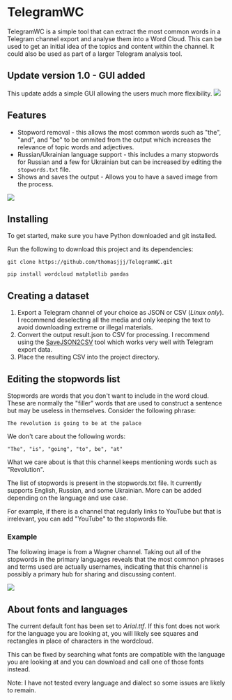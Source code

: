 # TelegramWC
TelegramWC is a simple tool that can extract the most common words in a Telegram channel export and analyse them into a Word Cloud. This can be used to get an initial idea of the topics and content within the channel. It could also be used as part of a larger Telegram analysis tool.

## Update version 1.0 - GUI added
This update adds a simple GUI allowing the users much more flexibility.
[![](https://user-images.githubusercontent.com/118008765/210123628-3505e8ee-8c67-43f4-b6f2-203b8c1a1e3a.png)](http:/https://user-images.githubusercontent.com/118008765/210123628-3505e8ee-8c67-43f4-b6f2-203b8c1a1e3a.png/)

## Features
- Stopword removal - this allows the most common words such as "the", "and", and "be" to be ommited from the output which increases the relevance of topic words and adjectives.
- Russian/Ukrainian language support - this includes a many stopwords for Russian and a few for Ukrainian but can be increased by editing the ```stopwords.txt``` file.
- Shows and saves the output - Allows you to have a saved image from the process.

[![](https://user-images.githubusercontent.com/118008765/209982287-1b195e17-e84d-43e7-805c-d2172bd6079c.png)](https://user-images.githubusercontent.com/118008765/209982287-1b195e17-e84d-43e7-805c-d2172bd6079c.png)

## Installing
To get started, make sure you have Python downloaded and git installed. 

Run the following to download this project and its dependencies:

```git clone https://github.com/thomasjjj/TelegramWC.git```

```pip install wordcloud matplotlib pandas```

## Creating a dataset
1. Export a Telegram channel of your choice as JSON or CSV (*Linux only*). I recommend deselecting all the media and only keeping the text to avoid downloading extreme or illegal materials.
2. Convert the output result.json to CSV for processing. I recommend using the [SaveJSON2CSV](http://https://gunamoi.com.au/soft/savejson2csv/index.html "SaveJSON2CSV") tool which works very well with Telegram export data.
3. Place the resulting CSV into the project directory.

## Editing the stopwords list
Stopwords are words that you don't want to include in the word cloud. These are normally the "filler" words that are used to construct a sentence but may be useless in themselves. Consider the following phrase:

```The revolution is going to be at the palace```

We don't care about the following words:

```"The", "is", "going", "to", be", "at"```

What we care about is that this channel keeps mentioning words such as "Revolution".

The list of stopwords is present in the stopwords.txt file. It currently supports English, Russian, and some Ukrainian. More can be added depending on the language and use case. 

For example, if there is a channel that regularly links to YouTube but that is irrelevant, you can add "YouTube" to the stopwords file.

### Example
The following image is from a Wagner channel. Taking out all of the stopwords in the primary languages reveals that the most common phrases and terms used are actually usernames, indicating that this channel is possibly a primary hub for sharing and discussing content.

[![](https://user-images.githubusercontent.com/118008765/209985366-d01de100-80dd-45d8-aab8-2b0031dd712f.png)](https://user-images.githubusercontent.com/118008765/209985366-d01de100-80dd-45d8-aab8-2b0031dd712f.png)


## About fonts and languages
The current default font has been set to *Arial.ttf*. If this font does not work for the language you are looking at, you will likely see squares and rectangles in place of characters in the wordcloud.

This can be fixed by searching what fonts are compatible with the language you are looking at and you can download and call one of those fonts instead. 

Note: I have not tested every language and dialect so some issues are likely to remain.

